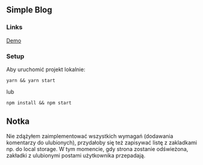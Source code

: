 ## Simple Blog

### Links

[Demo](https://simple-blog-mbart13.netlify.app)

### Setup

Aby uruchomić projekt lokalnie:

```
yarn && yarn start
```

lub

```
npm install && npm start
```

## Notka

Nie zdążyłem zaimplementować wszystkich wymagań (dodawania komentarzy do ulubionych), przydałoby się też zapisywać listę z zakladkami np. do local storage. W tym momencie, gdy strona zostanie odświeżona, zakładki z ulubionymi postami użytkownika przepadają.
